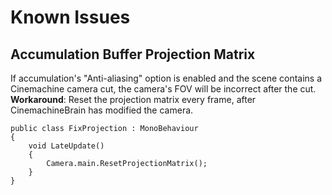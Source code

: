 # Known Issues

## Accumulation Buffer Projection Matrix
If accumulation's "Anti-aliasing" option is enabled and the scene contains a Cinemachine camera cut, the camera's FOV will be incorrect after the cut.
**Workaround**: Reset the projection matrix every frame, after CinemachineBrain has modified the camera.


    public class FixProjection : MonoBehaviour
    {
        void LateUpdate()
        {
            Camera.main.ResetProjectionMatrix();
        }
    }
